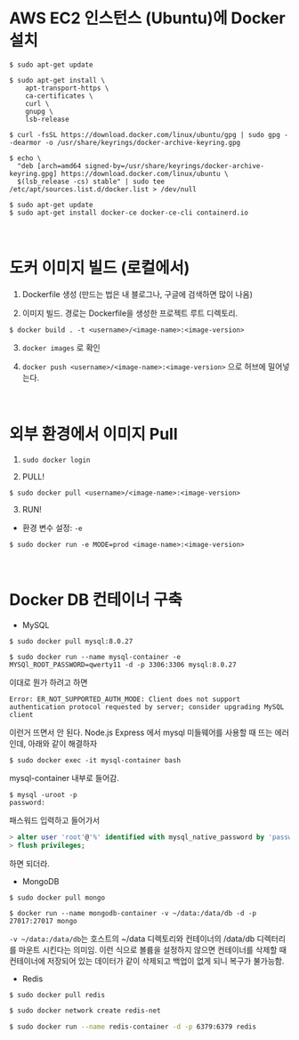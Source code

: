 # AWS EC2 인스턴스 (Ubuntu)에 Docker 설치

```
$ sudo apt-get update

$ sudo apt-get install \
    apt-transport-https \
    ca-certificates \
    curl \
    gnupg \
    lsb-release

$ curl -fsSL https://download.docker.com/linux/ubuntu/gpg | sudo gpg --dearmor -o /usr/share/keyrings/docker-archive-keyring.gpg

$ echo \
  "deb [arch=amd64 signed-by=/usr/share/keyrings/docker-archive-keyring.gpg] https://download.docker.com/linux/ubuntu \
  $(lsb_release -cs) stable" | sudo tee /etc/apt/sources.list.d/docker.list > /dev/null

$ sudo apt-get update
$ sudo apt-get install docker-ce docker-ce-cli containerd.io
```

<br/>

# 도커 이미지 빌드 (로컬에서)

1. Dockerfile 생성 (만드는 법은 내 블로그나, 구글에 검색하면 많이 나옴)

2. 이미지 빌드. 경로는 Dockerfile을 생성한 프로젝트 루트 디렉토리.

```
$ docker build . -t <username>/<image-name>:<image-version>
```

3. `docker images` 로 확인

4. `docker push <username>/<image-name>:<image-version>` 으로 허브에 밀어넣는다.

<br/>

# 외부 환경에서 이미지 Pull

1. `sudo docker login`

2. PULL!

```
$ sudo docker pull <username>/<image-name>:<image-version>
```

3. RUN!

- 환경 변수 설정: `-e`

```
$ sudo docker run -e MODE=prod <image-name>:<image-version>
```

<br/>

# Docker DB 컨테이너 구축

- MySQL

```
$ sudo docker pull mysql:8.0.27

$ sudo docker run --name mysql-container -e MYSQl_ROOT_PASSWORD=qwerty11 -d -p 3306:3306 mysql:8.0.27
```

이대로 뭔가 하려고 하면

```
Error: ER_NOT_SUPPORTED_AUTH_MODE: Client does not support authentication protocol requested by server; consider upgrading MySQL client
```

이런거 뜨면서 안 된다. Node.js Express 에서 mysql 미들웨어를 사용할 때 뜨는 에러인데, 아래와 같이 해결하자

```
$ sudo docker exec -it mysql-container bash
```

mysql-container 내부로 들어감.

```
$ mysql -uroot -p
password:
```

패스워드 입력하고 들어가서

```sql
> alter user 'root'@'%' identified with mysql_native_password by 'password';
> flush privileges;
```

하면 되더라.

- MongoDB

```
$ sudo docker pull mongo

$ docker run --name mongodb-container -v ~/data:/data/db -d -p 27017:27017 mongo
```

`-v ~/data:/data/db`는 호스트의 ~/data 디렉토리와 컨테이너의 /data/db 디렉터리를 마운트 시킨다는 의미임. 이런 식으로 볼륨을 설정하지 않으면 컨테이너를 삭제할 때 컨테이너에 저장되어 있는 데이터가 같이 삭제되고 백업이 없게 되니 복구가 불가능함.

- Redis

```bash
$ sudo docker pull redis

$ sudo docker network create redis-net

$ sudo docker run --name redis-container -d -p 6379:6379 redis
```

```

```
